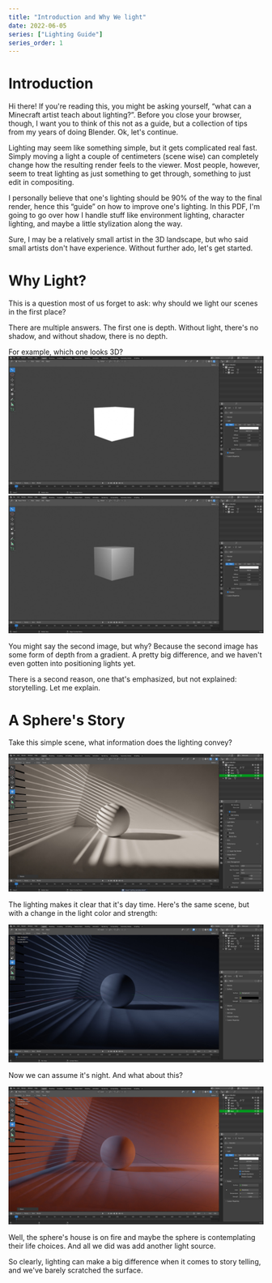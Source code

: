 ```yaml
---
title: "Introduction and Why We light"
date: 2022-06-05
series: ["Lighting Guide"]
series_order: 1
---
```


# Introduction
Hi there! If you're reading this, you might be asking yourself, “what can a Minecraft artist teach about lighting?”. Before you close your browser, though, I want you to think of this not as a guide, but a collection of tips from my years of doing Blender. Ok, let's continue.

Lighting may seem like something simple, but it gets complicated real fast. Simply moving a light a couple of centimeters (scene wise) can completely change how the resulting render feels to the viewer. Most people, however, seem to treat lighting as just something to get through, something to just edit in compositing.

I personally believe that one's lighting should be 90% of the way to the final render, hence this “guide” on how to improve one's lighting. In this PDF, I'm going to go over how I handle stuff like environment lighting, character lighting, and maybe a little stylization along the way.

Sure, I may be a relatively small artist in the 3D landscape, but who said small artists don't have experience. Without further ado, let's get started.

# Why Light?

This is a question most of us forget to ask: why should we light our scenes in the first place?

There are multiple answers. The first one is depth. Without light, there's no shadow, and without shadow, there is no depth.

For example, which one looks 3D?
![](why-light/Flat-Lighting.jpg)
![](why-light/Gradient-lighting.jpg)

You might say the second image, but why? Because the second image has some form of depth from a gradient. A pretty big difference, and we haven't even gotten into positioning lights yet.

There is a second reason, one that's emphasized, but not explained: storytelling. Let me explain.

# A Sphere's Story
Take this simple scene, what information does the lighting convey?

![](why-light/Sphere-Story-Day.jpg)

The lighting makes it clear that it's day time. Here's the same scene, but with a change in the light color and strength:

![](why-light/Sphere-Story-Night.jpg)

Now we can assume it's night. And what about this?

![](why-light/Sphere-Story-Fire.jpg)

Well, the sphere's house is on fire and maybe the sphere is contemplating their life choices. And all we did was add another light source.

So clearly, lighting can make a big difference when it comes to story telling, and we've barely scratched the surface.
